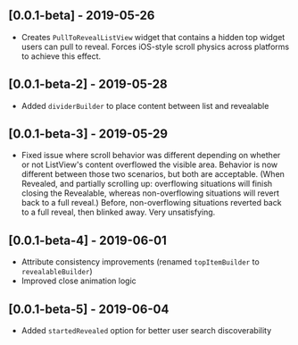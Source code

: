 ## [0.0.1-beta] - 2019-05-26

- Creates `PullToRevealListView` widget that contains a hidden top widget users can pull to reveal. Forces iOS-style scroll physics across platforms to achieve this effect.

## [0.0.1-beta-2] - 2019-05-28

- Added `dividerBuilder` to place content between list and revealable

## [0.0.1-beta-3] - 2019-05-29

- Fixed issue where scroll behavior was different depending on whether or not ListView's content overflowed the visible area. Behavior is now different between those two scenarios, but both are acceptable. (When Revealed, and partially scrolling up: overflowing situations will finish closing the Revealable, whereas non-overflowing situations will revert back to a full reveal.) Before, non-overflowing situations reverted back to a full reveal, then blinked away. Very unsatisfying.

## [0.0.1-beta-4] - 2019-06-01

- Attribute consistency improvements (renamed `topItemBuilder` to `revealableBuilder`)
- Improved close animation logic

## [0.0.1-beta-5] - 2019-06-04

- Added `startedRevealed` option for better user search discoverability
